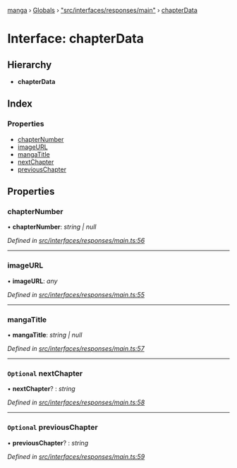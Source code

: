 [manga](../README.md) › [Globals](../globals.md) › ["src/interfaces/responses/main"](../modules/_src_interfaces_responses_main_.md) › [chapterData](_src_interfaces_responses_main_.chapterdata.md)

# Interface: chapterData

## Hierarchy

* **chapterData**

## Index

### Properties

* [chapterNumber](_src_interfaces_responses_main_.chapterdata.md#chapternumber)
* [imageURL](_src_interfaces_responses_main_.chapterdata.md#imageurl)
* [mangaTitle](_src_interfaces_responses_main_.chapterdata.md#mangatitle)
* [nextChapter](_src_interfaces_responses_main_.chapterdata.md#optional-nextchapter)
* [previousChapter](_src_interfaces_responses_main_.chapterdata.md#optional-previouschapter)

## Properties

###  chapterNumber

• **chapterNumber**: *string | null*

*Defined in [src/interfaces/responses/main.ts:56](https://github.com/tushar1210/manga-node/blob/6ab85fc/src/interfaces/responses/main.ts#L56)*

___

###  imageURL

• **imageURL**: *any*

*Defined in [src/interfaces/responses/main.ts:55](https://github.com/tushar1210/manga-node/blob/6ab85fc/src/interfaces/responses/main.ts#L55)*

___

###  mangaTitle

• **mangaTitle**: *string | null*

*Defined in [src/interfaces/responses/main.ts:57](https://github.com/tushar1210/manga-node/blob/6ab85fc/src/interfaces/responses/main.ts#L57)*

___

### `Optional` nextChapter

• **nextChapter**? : *string*

*Defined in [src/interfaces/responses/main.ts:58](https://github.com/tushar1210/manga-node/blob/6ab85fc/src/interfaces/responses/main.ts#L58)*

___

### `Optional` previousChapter

• **previousChapter**? : *string*

*Defined in [src/interfaces/responses/main.ts:59](https://github.com/tushar1210/manga-node/blob/6ab85fc/src/interfaces/responses/main.ts#L59)*
